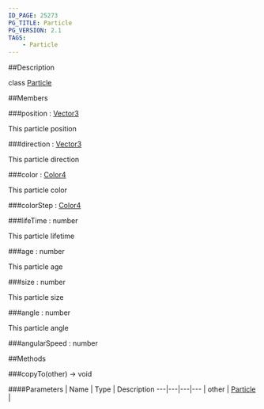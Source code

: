 ```yaml
---
ID_PAGE: 25273
PG_TITLE: Particle
PG_VERSION: 2.1
TAGS:
    - Particle
---
```

##Description

class [Particle](/classes/2.2/Particle)



##Members

###position : [Vector3](/classes/2.2/Vector3)

This particle position

###direction : [Vector3](/classes/2.2/Vector3)

This particle direction

###color : [Color4](/classes/2.2/Color4)

This particle color

###colorStep : [Color4](/classes/2.2/Color4)



###lifeTime : number

This particle lifetime

###age : number

This particle age

###size : number

This particle size

###angle : number

This particle angle

###angularSpeed : number



##Methods

###copyTo(other) &rarr; void



####Parameters
 | Name | Type | Description
---|---|---|---
 | other | [Particle](/classes/2.2/Particle) | 

